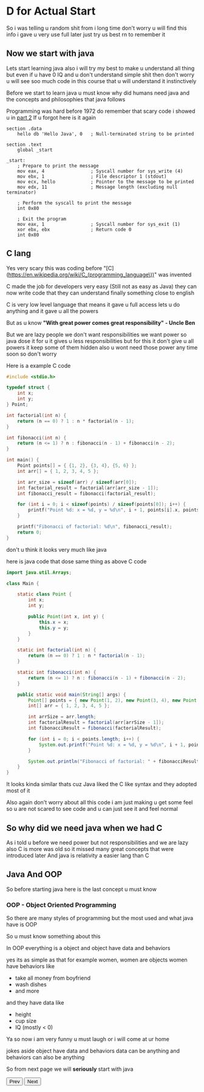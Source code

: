 # D for Actual Start

So i was telling u random shit from i long time don't worry u will find this info i gave u very use full later just try us best rn to remember it

## Now we start with java

Lets start learning java also i will try my best to make u understand all thing but even if u have 0 IQ and u don't understand simple shit then don't worry u will see soo much code in this course that u will understand it instinctively

Before we start to learn java u must know why did humans need java and the concepts and philosophies that java follows

Programming was hard before 1972 do remember that scary code i showed u in [part 2](2.md) If u forgot here is it again

```x86asm
section .data
    hello db 'Hello Java', 0   ; Null-terminated string to be printed

section .text
    global _start

_start:
    ; Prepare to print the message
    mov eax, 4                 ; Syscall number for sys_write (4)
    mov ebx, 1                 ; File descriptor 1 (stdout)
    mov ecx, hello             ; Pointer to the message to be printed
    mov edx, 11                ; Message length (excluding null terminator)

    ; Perform the syscall to print the message
    int 0x80

    ; Exit the program
    mov eax, 1                 ; Syscall number for sys_exit (1)
    xor ebx, ebx               ; Return code 0
    int 0x80
```

## C lang

Yes very scary this was coding before "[C](https://en.wikipedia.org/wiki/C_(programming_language\))" was invented

C made the job for developers very easy (Still not as easy as Java) they can now write code that they can understand finally something close to english

C is very low level language that means it gave u full access lets u do anything and it gave u all the powers

But as u know **"With great power comes great responsibility" - Uncle Ben** 

But we are lazy people we don't want responsibilities we want power so java dose it for u it gives u less responsibilities but for this it don't give u all powers it keep some of them hidden also u wont need those power any time soon so don't worry

Here is a example C code

```C
#include <stdio.h>

typedef struct {
    int x;
    int y;
} Point;

int factorial(int n) {
    return (n == 0) ? 1 : n * factorial(n - 1);
}

int fibonacci(int n) {
    return (n <= 1) ? n : fibonacci(n - 1) + fibonacci(n - 2);
}

int main() {
    Point points[] = { {1, 2}, {3, 4}, {5, 6} };
    int arr[] = { 1, 2, 3, 4, 5 };

    int arr_size = sizeof(arr) / sizeof(arr[0]);
    int factorial_result = factorial(arr[arr_size - 1]);
    int fibonacci_result = fibonacci(factorial_result);

    for (int i = 0; i < sizeof(points) / sizeof(points[0]); i++) {
        printf("Point %d: x = %d, y = %d\n", i + 1, points[i].x, points[i].y);
    }

    printf("Fibonacci of factorial: %d\n", fibonacci_result);
    return 0;
}
```

don't u think it looks very much like java

here is java code that dose same thing as above C code

```java
import java.util.Arrays;

class Main {

    static class Point {
        int x;
        int y;

        public Point(int x, int y) {
            this.x = x;
            this.y = y;
        }
    }

    static int factorial(int n) {
        return (n == 0) ? 1 : n * factorial(n - 1);
    }

    static int fibonacci(int n) {
        return (n <= 1) ? n : fibonacci(n - 1) + fibonacci(n - 2);
    }

    public static void main(String[] args) {
        Point[] points = { new Point(1, 2), new Point(3, 4), new Point(5, 6) };
        int[] arr = { 1, 2, 3, 4, 5 };

        int arrSize = arr.length;
        int factorialResult = factorial(arr[arrSize - 1]);
        int fibonacciResult = fibonacci(factorialResult);

        for (int i = 0; i < points.length; i++) {
            System.out.printf("Point %d: x = %d, y = %d\n", i + 1, points[i].x, points[i].y);
        }

        System.out.println("Fibonacci of factorial: " + fibonacciResult);
    }
}
```

It looks kinda similar thats cuz Java liked the C like syntax and they adopted most of it

Also again don't worry about all this code i am just making u get some feel so u are not scared to see code and u can just see it and feel normal

## So why did we need java when we had C

As i told u before we need power but not responsibilities and we are lazy
also C is more was old so it missed many great concepts that were introduced later
And java is relativity a easier lang than C


## Java And OOP

So before starting java here is the last concept u must know 

### OOP - Object Oriented Programming

So there are many styles of programming but the most used and what java have is OOP

So u must know something about this

In OOP everything is a object and object have data and behaviors

yes its as simple as that for example women, women are objects
women have behaviors like 

- take all money from boyfriend
- wash dishes
- and more

and they have data like

- height
- cup size
- IQ (mostly < 0)

Ya so now i am very funny u must laugh or i will come at ur home

jokes aside object have data and behaviors
data can be anything and behaviors can also be anything


So from next page we will **seriously** start with java

<button onclick="window.location.href = '3.md';">Prev</button>
<button onclick="window.location.href = '5.md';">Next</button>
